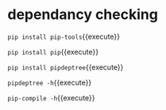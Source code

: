 # dependancy checking

`pip install pip-tools`{{execute}}

`pip install pip`{{execute}}

`pip install pipdeptree`{{execute}}

`pipdeptree -h`{{execute}}

`pip-compile -h`{{execute}}